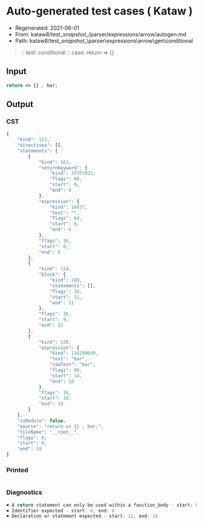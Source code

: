 # Auto-generated test cases ( Kataw )
- Regenerated: 2021-06-01
- From: kataw8/test\__snapshot__/parser/expressions/arrow/autogen.md
- Path: kataw8/test\__snapshot__\parser\expressions\arrow\gen\conditional
> :: test: conditional
> :: case: return => {}
## Input

`````js
return => {} , bar;
`````
## Output

### CST

```javascript
{
    "kind": 122,
    "directives": [],
    "statements": [
        {
            "kind": 161,
            "returnKeyword": {
                "kind": 37757022,
                "flags": 80,
                "start": 0,
                "end": 6
            },
            "expression": {
                "kind": 16637,
                "text": "",
                "flags": 64,
                "start": 6,
                "end": 6
            },
            "flags": 16,
            "start": 0,
            "end": 0
        },
        {
            "kind": 124,
            "block": {
                "kind": 249,
                "statements": [],
                "flags": 16,
                "start": 11,
                "end": 11
            },
            "flags": 16,
            "start": 9,
            "end": 12
        },
        {
            "kind": 120,
            "expression": {
                "kind": 134299649,
                "text": "bar",
                "rawText": "bar",
                "flags": 96,
                "start": 14,
                "end": 18
            },
            "flags": 16,
            "start": 14,
            "end": 19
        }
    ],
    "isModule": false,
    "source": "return => {} , bar;",
    "fileName": "__root__",
    "flags": 0,
    "start": 0,
    "end": 19
}
```

### Printed

```javascript

```

### Diagnostics

```javascript
✖ A return statement can only be used within a function_body - start: 0, end: 6
✖ Identifier expected - start: 6, end: 9
✖ Declaration or statement expected - start: 12, end: 14

```

